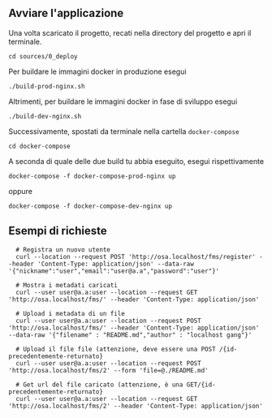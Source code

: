 ## Avviare l'applicazione

Una volta scaricato il progetto, recati nella directory del progetto e apri il terminale.

```
cd sources/0_deploy
```
Per buildare le immagini docker in produzione esegui
```
./build-prod-nginx.sh
```
Altrimenti, per buildare le immagini docker in fase di sviluppo esegui
```
./build-dev-nginx.sh
```

Successivamente, spostati da terminale nella cartella ```docker-compose```
```
cd docker-compose
```

A seconda di quale delle due build tu abbia eseguito, esegui rispettivamente
```
docker-compose -f docker-compose-prod-nginx up

```
oppure
```
docker-compose -f docker-compose-dev-nginx up
```

## Esempi di richieste

```
  # Registra un nuovo utente
  curl --location --request POST 'http://osa.localhost/fms/register' --header 'Content-Type: application/json' --data-raw '{"nickname":"user","email":"user@a.a","password":"user"}'

  # Mostra i metadati caricati
  curl --user user@a.a:user --location --request GET 'http://osa.localhost/fms/' --header 'Content-Type: application/json'

  # Upload i metadata di un file
  curl --user user@a.a:user --location --request POST 'http://osa.localhost/fms/' --header 'Content-Type: application/json' --data-raw '{"filename" : "README.md","author" : "localhost gang"}'

  # Upload il file file (attenzione, deve essere una POST /{id-precedentemente-returnato}
  curl --user user@a.a:user --location --request POST 'http://osa.localhost/fms/2' --form 'file=@./README.md'

  # Get url del file caricato (attenzione, è una GET/{id-precedentemente-returnato}
  curl --user user@a.a:user --location --request GET 'http://osa.localhost/fms/2' --header 'Content-Type: application/json'

```
